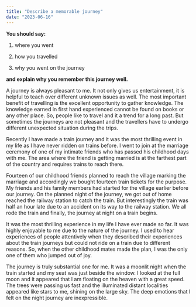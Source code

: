 ```yaml
---
title: "Describe a memorable journey"
date: "2023-06-16"
---
```


**You should say:**

1. where you went

3. how you travelled

5. why you went on the journey

**and explain why you remember this journey well.**

A journey is always pleasant to me. It not only gives us entertainment, it is helpful to teach over different unknown issues as well. The most important benefit of travelling is the excellent opportunity to gather knowledge. The knowledge earned in first hand experienced cannot be found on books or any other place. So, people like to travel and it a trend for a long past. But sometimes the journeys are not pleasant and the travellers have to undergo different unexpected situation during the trips.

Recently I have made a train journey and it was the most thrilling event in my life as I have never ridden on trains before. I went to join at the marriage ceremony of one of my intimate friends who has passed his childhood days with me. The area where the friend is getting married is at the farthest part of the country and requires trains to reach there.

Fourteen of our childhood friends planned to reach the village marking the marriage and accordingly we bought fourteen train tickets for the purpose. My friends and his family members had started for the village earlier before our journey. On the planned night of the journey, we got out of home reached the railway station to catch the train. But interestingly the train was half an hour late due to an accident on its way to the railway station. We all rode the train and finally, the journey at night on a train begins.

It was the most thrilling experience in my life I have ever made so far. It was highly enjoyable to me due to the nature of the journey. I used to hear experiences of people attentively when they described their experiences about the train journeys but could not ride on a train due to different reasons. So, when the other childhood mates made the plan, I was the only one of them who jumped out of joy.

The journey is truly substantial one for me. It was a moonlit night when the train started and my seat was just beside the window. I looked at the full moon and it appeared that I am floating on the heaven with a great speed. The trees were passing us fast and the illuminated distant localities appeared like stars to me, shining on the large sky. The deep emotions that I felt on the night journey are inexpressible.

